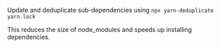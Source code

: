 Update and deduplicate sub-dependencies using `npx yarn-deduplicate yarn.lock`

This reduces the size of node_modules and speeds up installing dependencies.
